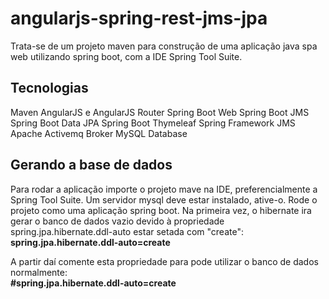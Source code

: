 # angularjs-spring-rest-jms-jpa
Trata-se de um projeto maven para construção de uma aplicação java spa web utilizando spring boot, com a IDE Spring Tool Suite.

## Tecnologias
Maven
AngularJS e AngularJS Router
Spring Boot Web 
Spring Boot JMS
Spring Boot Data JPA
Spring Boot Thymeleaf
Spring Framework JMS
Apache Activemq Broker
MySQL Database

## Gerando a base de dados
<p>
Para rodar a aplicação importe o projeto mave na IDE, preferencialmente a Spring Tool Suite.
Um servidor mysql deve estar instalado, ative-o.
Rode o projeto como uma aplicação spring boot. 
Na primeira vez, o hibernate ira gerar o banco de dados vazio devido à propriedade spring.jpa.hibernate.ddl-auto estar setada com "create": 
<br/><b>spring.jpa.hibernate.ddl-auto=create</b>

A partir daí comente esta propriedade para pode utilizar o banco de dados normalmente:<br/>
<b>#spring.jpa.hibernate.ddl-auto=create</b>
</p>

